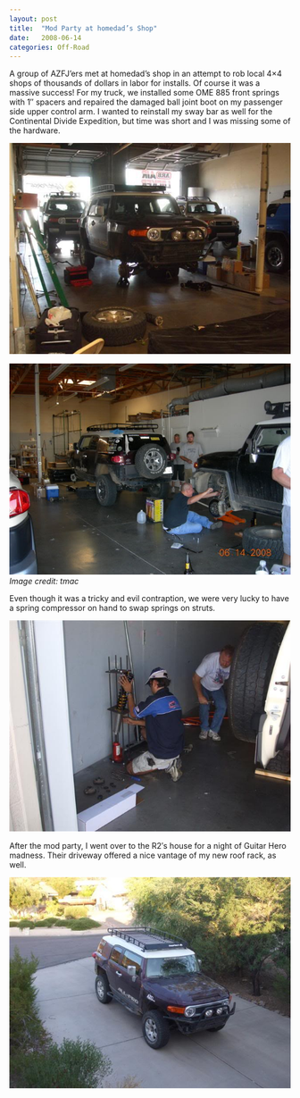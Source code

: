 ```yaml
---
layout: post
title:  "Mod Party at homedad’s Shop"
date:   2008-06-14
categories: Off-Road
---
```


A group of AZFJ’ers met at homedad’s shop in an attempt to rob local 4×4 shops of thousands of dollars in labor for installs. Of course it was a massive success! For my truck, we installed some OME 885 front springs with 1″ spacers and repaired the damaged ball joint boot on my passenger side upper control arm. I wanted to reinstall my sway bar as well for the Continental Divide Expedition, but time was short and I was missing some of the hardware.

![](/assets/img/2008-06-14-mod-party/DSCF2363.jpg)

![](/assets/img/2008-06-14-mod-party/modparty002ph2.jpg)  
*Image credit: tmac*

Even though it was a tricky and evil contraption, we were very lucky to have a spring compressor on hand to swap springs on struts.

![](/assets/img/2008-06-14-mod-party/DSCF2357.jpg)

After the mod party, I went over to the R2′s house for a night of Guitar Hero madness. Their driveway offered a nice vantage of my new roof rack, as well.

![](/assets/img/2008-06-14-mod-party/DSCF2365.jpg)